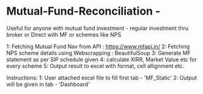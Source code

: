 # Mutual-Fund-Reconciliation - 
Useful for anyone with mutual fund investment - regular investment thru broker or Direct with MF or schemes like NPS

1: Fetching Mutual Fund Nav from API : https://www.mfapi.in/
2: Fetching NPS scheme details using Webscrapping : BeautifulSoup
3: Generate MF statement as per SIP schedule given
4: calculate XIRR, Market Value etc for every scheme
5: Output result to excel with format, cell allignment etc.

Instructions:
1: User attached excel file to fill first tab - 'MF_Static'
2: Output will be given in tab - 'Dashboard'
